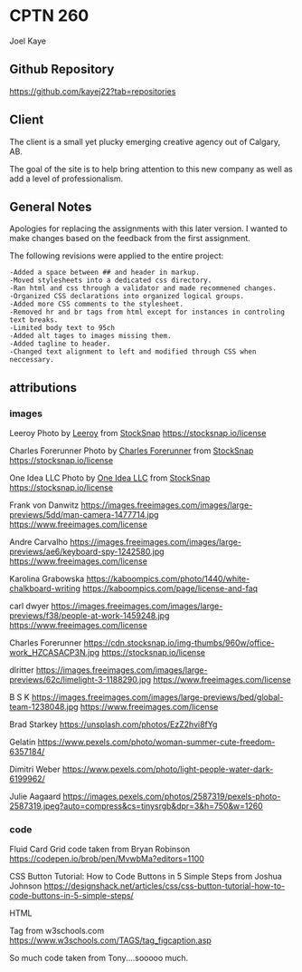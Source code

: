 # CPTN 260
Joel Kaye

## Github Repository
  https://github.com/kayej22?tab=repositories

## Client
  The client is a small yet plucky emerging creative agency out of Calgary, AB.

  The goal of the site is to help bring attention to this new company as well as add a level of professionalism.


## General Notes
  Apologies for replacing the assignments with this later version. I wanted to make changes based on the feedback from the first assignment.
  
  The following revisions were applied to the entire project:

    -Added a space between ## and header in markup.
    -Moved stylesheets into a dedicated css directory.
    -Ran html and css through a validator and made recommened changes.
    -Organized CSS declarations into organized logical groups.
    -Added more CSS comments to the stylesheet.
    -Removed hr and br tags from html except for instances in controling text breaks.
    -Limited body text to 95ch
    -Added alt tages to images missing them.
    -Added tagline to header.
    -Changed text alignment to left and modified through CSS when neccessary. 

## attributions

### images

  Leeroy
  Photo by <a href="https://stocksnap.io/author/374">Leeroy</a> from <a href="https://stocksnap.io">StockSnap</a>
  https://stocksnap.io/license

  Charles Forerunner
  Photo by <a href="https://stocksnap.io/author/29066">Charles Forerunner</a> from <a href="https://stocksnap.io">StockSnap</a>
  https://stocksnap.io/license

  One Idea LLC
  Photo by <a href="https://stocksnap.io/author/oneidea">One Idea LLC</a> from <a href="https://stocksnap.io">StockSnap</a>
  https://stocksnap.io/license

  Frank von Danwitz
  https://images.freeimages.com/images/large-previews/5dd/man-camera-1477714.jpg
  https://www.freeimages.com/license

  Andre Carvalho
  https://images.freeimages.com/images/large-previews/ae6/keyboard-spy-1242580.jpg
  https://www.freeimages.com/license

  Karolina Grabowska
  https://kaboompics.com/photo/1440/white-chalkboard-writing
  https://kaboompics.com/page/license-and-faq

  carl dwyer
  https://images.freeimages.com/images/large-previews/f38/people-at-work-1459248.jpg
  https://www.freeimages.com/license

  Charles Forerunner
  https://cdn.stocksnap.io/img-thumbs/960w/office-work_HZCASACP3N.jpg
  https://stocksnap.io/license


  dlritter
  https://images.freeimages.com/images/large-previews/62c/limelight-3-1188290.jpg
  https://www.freeimages.com/license

  B S K
  https://images.freeimages.com/images/large-previews/bed/global-team-1238048.jpg
  https://www.freeimages.com/license

  Brad Starkey
  https://unsplash.com/photos/EzZ2hvi8fYg

  Gelatin
  https://www.pexels.com/photo/woman-summer-cute-freedom-6357184/

  Dimitri Weber
  https://www.pexels.com/photo/light-people-water-dark-6199962/




Julie Aagaard
https://images.pexels.com/photos/2587319/pexels-photo-2587319.jpeg?auto=compress&cs=tinysrgb&dpr=3&h=750&w=1260



### code

  Fluid Card Grid code taken from Bryan Robinson
  https://codepen.io/brob/pen/MvwbMa?editors=1100

  CSS Button Tutorial: How to Code Buttons in 5 Simple Steps from Joshua Johnson
  https://designshack.net/articles/css/css-button-tutorial-how-to-code-buttons-in-5-simple-steps/

  HTML <figcaption> Tag from w3schools.com
  https://www.w3schools.com/TAGS/tag_figcaption.asp

  So much code taken from Tony....sooooo much.